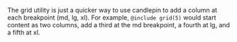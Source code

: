 The grid utility is just a quicker way to use candlepin to add a column at each breakpoint (md, lg, xl). For example, `@include grid(5)` would start content as two columns, add a third at the md breakpoint, a fourth at lg, and a fifth at xl.
